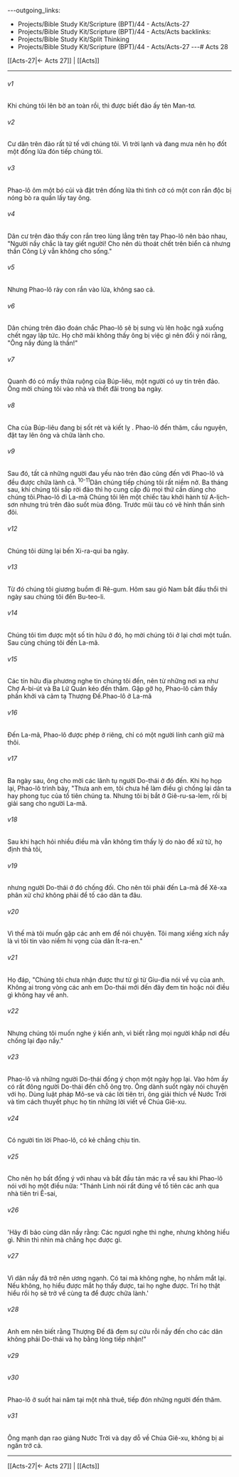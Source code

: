 ---outgoing_links:
  - Projects/Bible Study Kit/Scripture (BPT)/44 - Acts/Acts-27
  - Projects/Bible Study Kit/Scripture (BPT)/44 - Acts/Acts
backlinks:
  - Projects/Bible Study Kit/Split Thinking
  - Projects/Bible Study Kit/Scripture (BPT)/44 - Acts/Acts-27
---# Acts 28

[[Acts-27|← Acts 27]] | [[Acts]]
***



###### v1 
Khi chúng tôi lên bờ an toàn rồi, thì được biết đảo ấy tên Man-tơ. 

###### v2 
Cư dân trên đảo rất tử tế với chúng tôi. Vì trời lạnh và đang mưa nên họ đốt một đống lửa đón tiếp chúng tôi. 

###### v3 
Phao-lô ôm một bó củi và đặt trên đống lửa thì tình cờ có một con rắn độc bị nóng bò ra quấn lấy tay ông. 

###### v4 
Dân cư trên đảo thấy con rắn treo lủng lẳng trên tay Phao-lô nên bảo nhau, "Người nầy chắc là tay giết người! Cho nên dù thoát chết trên biển cả nhưng thần Công Lý vẫn không cho sống." 

###### v5 
Nhưng Phao-lô rảy con rắn vào lửa, không sao cả. 

###### v6 
Dân chúng trên đảo đoán chắc Phao-lô sẽ bị sưng vù lên hoặc ngã xuống chết ngay lập tức. Họ chờ mãi không thấy ông bị việc gì nên đổi ý nói rằng, "Ông nầy đúng là thần!" 

###### v7 
Quanh đó có mấy thửa ruộng của Búp-liêu, một người có uy tín trên đảo. Ông mời chúng tôi vào nhà và thết đãi trong ba ngày. 

###### v8 
Cha của Búp-liêu đang bị sốt rét và kiết lỵ . Phao-lô đến thăm, cầu nguyện, đặt tay lên ông và chữa lành cho. 

###### v9 
Sau đó, tất cả những người đau yếu nào trên đảo cũng đến với Phao-lô và đều được chữa lành cả. <sup class="versenum">10-11</sup>Dân chúng tiếp chúng tôi rất niềm nở. Ba tháng sau, khi chúng tôi sắp rời đảo thì họ cung cấp đủ mọi thứ cần dùng cho chúng tôi.Phao-lô đi La-mã Chúng tôi lên một chiếc tàu khởi hành từ A-lịch-sơn nhưng trú trên đảo suốt mùa đông. Trước mũi tàu có vẽ hình thần sinh đôi. 

###### v12 
Chúng tôi dừng lại bến Xi-ra-qui ba ngày. 

###### v13 
Từ đó chúng tôi giương buồm đi Rê-gum. Hôm sau gió Nam bắt đầu thổi thì ngày sau chúng tôi đến Bu-teo-li. 

###### v14 
Chúng tôi tìm được một số tín hữu ở đó, họ mời chúng tôi ở lại chơi một tuần. Sau cùng chúng tôi đến La-mã. 

###### v15 
Các tín hữu địa phương nghe tin chúng tôi đến, nên từ những nơi xa như Chợ A-bi-út và Ba Lữ Quán kéo đến thăm. Gặp gỡ họ, Phao-lô cảm thấy phấn khởi và cảm tạ Thượng Đế.Phao-lô ở La-mã 

###### v16 
Đến La-mã, Phao-lô được phép ở riêng, chỉ có một người lính canh giữ mà thôi. 

###### v17 
Ba ngày sau, ông cho mời các lãnh tụ người Do-thái ở đó đến. Khi họ họp lại, Phao-lô trình bày, "Thưa anh em, tôi chưa hề làm điều gì chống lại dân ta hay phong tục của tổ tiên chúng ta. Nhưng tôi bị bắt ở Giê-ru-sa-lem, rồi bị giải sang cho người La-mã. 

###### v18 
Sau khi hạch hỏi nhiều điều mà vẫn không tìm thấy lý do nào để xử tử, họ định thả tôi, 

###### v19 
nhưng người Do-thái ở đó chống đối. Cho nên tôi phải đến La-mã để Xê-xa phân xử chứ không phải để tố cáo dân ta đâu. 

###### v20 
Vì thế mà tôi muốn gặp các anh em để nói chuyện. Tôi mang xiềng xích nầy là vì tôi tin vào niềm hi vọng của dân Ít-ra-en." 

###### v21 
Họ đáp, "Chúng tôi chưa nhận được thư từ gì từ Giu-đia nói về vụ của anh. Không ai trong vòng các anh em Do-thái mới đến đây đem tin hoặc nói điều gì không hay về anh. 

###### v22 
Nhưng chúng tôi muốn nghe ý kiến anh, vì biết rằng mọi người khắp nơi đều chống lại đạo nầy." 

###### v23 
Phao-lô và những người Do-thái đồng ý chọn một ngày họp lại. Vào hôm ấy có rất đông người Do-thái đến chỗ ông trọ. Ông dành suốt ngày nói chuyện với họ. Dùng luật pháp Mô-se và các lời tiên tri, ông giải thích về Nước Trời và tìm cách thuyết phục họ tin những lời viết về Chúa Giê-xu. 

###### v24 
Có người tin lời Phao-lô, có kẻ chẳng chịu tin. 

###### v25 
Cho nên họ bất đồng ý với nhau và bắt đầu tản mác ra về sau khi Phao-lô nói với họ một điều nữa: "Thánh Linh nói rất đúng về tổ tiên các anh qua nhà tiên tri Ê-sai, 

###### v26 
'Hãy đi bảo cùng dân nầy rằng: Các ngươi nghe thì nghe, nhưng không hiểu gì. Nhìn thì nhìn mà chẳng học được gì. 

###### v27 
Vì dân nầy đã trở nên ương ngạnh. Có tai mà không nghe, họ nhắm mắt lại. Nếu không, họ hiểu được mắt họ thấy được, tai họ nghe được. Trí họ thật hiểu rồi họ sẽ trở về cùng ta để được chữa lành.' 

###### v28 
Anh em nên biết rằng Thượng Đế đã đem sự cứu rỗi nầy đến cho các dân không phải Do-thái và họ bằng lòng tiếp nhận!" 

###### v29 


###### v30 
Phao-lô ở suốt hai năm tại một nhà thuê, tiếp đón những người đến thăm. 

###### v31 
Ông mạnh dạn rao giảng Nước Trời và dạy dỗ về Chúa Giê-xu, không bị ai ngăn trở cả.

***
[[Acts-27|← Acts 27]] | [[Acts]]
